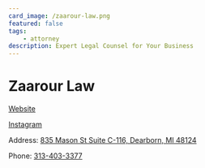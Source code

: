```yaml
---
card_image: /zaarour-law.png
featured: false
tags:
    - attorney
description: Expert Legal Counsel for Your Business
---
```


# Zaarour Law

[Website](http://www.zaarourlaw.com/)

[Instagram](https://www.instagram.com/zaarourlaw/)

Address: [835 Mason St Suite C-116, Dearborn, MI 48124](https://maps.app.goo.gl/Hoqcg66A6JzLaNZ36)

Phone: [313-403-3377](tel:313-403-3377)